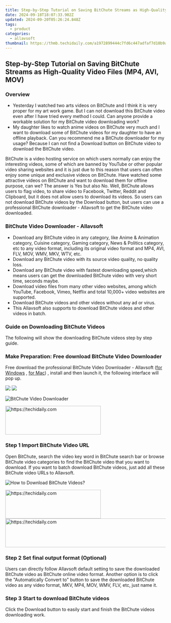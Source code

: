 ```yaml
---
title: Step-by-Step Tutorial on Saving BitChute Streams as High-Quality Video Files (MP4, AVI, MOV)
date: 2024-09-18T18:07:33.902Z
updated: 2024-09-20T05:26:24.848Z
tags:
  - product
categories:
  - allavsoft
thumbnail: https://thmb.techidaily.com/a1972899444c7fd6c447adfaf7d10b9ab8c7ebd024be2fc74b2760fa4d84aacb.jpg
---
```


## Step-by-Step Tutorial on Saving BitChute Streams as High-Quality Video Files (MP4, AVI, MOV)

### Overview

* Yesterday I watched two arts videos on BitChute and I think it is very proper for my art work game. But I can not download this BitChute video even after I have tried every method I could. Can anyone provide a workable solution for my BitChute video downloading work?
* My daughter likes to watch anime videos on BitChute very much and I want to download some of BitChute videos for my daughter to have an offline playback. Can you recommend me a BitChute downloader for my usage? Because I can not find a Download button on BitChute video to download the BitChute video.

BitChute is a video hosting service on which users normally can enjoy the interesting videos, some of which are banned by YouTube or other popular video sharing websites and it is just due to this reason that users can often enjoy some unique and exclusive videos on BitChute. Have watched some attractive videos on BitChute and want to download them for offline purpose, can we? The answer is Yes but also No. Well, BitChute allows users to flag video, to share video to Facebook, Twitter, Reddit and Clipboard, but it does not allow users to download its videos. So users can not download BitChute videos by the Download button, but users can use a professional BitChute downloader - Allavsoft to get the BitChute video downloaded.

### BitChute Video Downloader - Allavsoft

* Download any BitChute video in any category, like Anime & Animation category, Cuisine category, Gaming category, News & Politics category, etc to any video format, including its original video format and MP4, AVI, FLV, MOV, WMV, MKV, WTV, etc.
* Download any BitChute video with its source video quality, no quality loss.
* Download any BitChute video with fastest downloading speed,which means users can get the downloaded BitChute video with very short time, seconds maybe.
* Download video files from many other video websites, among which YouTube, Facebook, Vimeo, Netflix and total 10,000+ video websites are supported.
* Download BitChute videos and other videos without any ad or virus.
* This Allavsoft also supports to download BitChute videos and other videos in batch.

### Guide on Downloading BitChute Videos

The following will show the downloading BitChute videos step by step guide.

### Make Preparation: Free download BitChute Video Downloader

Free download the professional BitChute Video Downloader - Allavsoft ([for Windows](https://tools.techidaily.com/allavsoft/products/) , [for Mac](https://tools.techidaily.com/allavsoft/products/)) , install and then launch it, the following interface will pop up.

[![](https://www.allavsoft.com/how-to/../images/how-to/free-download-win.jpg)](https://tools.techidaily.com/allavsoft/products/) [![](https://www.allavsoft.com/how-to/../images/how-to/free-download-mac.jpg)](https://tools.techidaily.com/allavsoft/products/)

![BitChute Video Downloader](https://www.allavsoft.com/how-to/../images/allavsoft/screen-shot-600.jpg)

<!-- affiliate ads begin -->
<a href="https://malaysia-healthcare-travel-council.pxf.io/c/5597632/1557746/17382" target="_top" id="1557746">
  <img src="//a.impactradius-go.com/display-ad/17382-1557746" border="0" alt="https://techidaily.com" width="300" height="90"/>
</a>
<img height="0" width="0" src="https://malaysia-healthcare-travel-council.pxf.io/i/5597632/1557746/17382" style="position:absolute;visibility:hidden;" border="0" />
<!-- affiliate ads end -->

### Step 1 Import BitChute Video URL

Open BitChute, search the video key word in BitChute search bar or browse BitChute video categories to find the BitChute video that you want to download. If you want to batch download BitChute videos, just add all these BitChute video URLs to Allavsoft.

![How to Download BitChute Videos?](https://www.allavsoft.com/how-to/../images/how-to/download-rtmp-video/download-rtmp-video.jpg)

<!-- affiliate ads begin -->
<a href="https://aligracehair.sjv.io/c/5597632/2135399/19272" target="_top" id="2135399">
  <img src="//a.impactradius-go.com/display-ad/19272-2135399" border="0" alt="https://techidaily.com" width="300" height="90"/>
</a>
<img height="0" width="0" src="https://aligracehair.sjv.io/i/5597632/2135399/19272" style="position:absolute;visibility:hidden;" border="0" />
<!-- affiliate ads end -->

<!-- affiliate ads begin -->
<a href="https://unicoeye.pxf.io/c/5597632/2134223/18498" target="_top" id="2134223">
  <img src="//a.impactradius-go.com/display-ad/18498-2134223" border="0" alt="https://techidaily.com" width="728" height="90"/>
</a>
<img height="0" width="0" src="https://unicoeye.pxf.io/i/5597632/2134223/18498" style="position:absolute;visibility:hidden;" border="0" />
<!-- affiliate ads end -->

### Step 2 Set final output format (Optional)

Users can directly follow Allavsoft default setting to save the downloaded BitChute video as BitChute online video format. Another option is to click the "Automatically Convert to" button to save the downloaded BitChute video as any video format, MKV, MP4, MOV, WMV, FLV, etc, just name it.

### Step 3 Start to download BitChute videos

Click the Download button to easily start and finish the BitChute videos downloading work.

<ins class="adsbygoogle"
     style="display:block"
     data-ad-format="autorelaxed"
     data-ad-client="ca-pub-7571918770474297"
     data-ad-slot="1223367746"></ins>

<ins class="adsbygoogle"
     style="display:block"
     data-ad-client="ca-pub-7571918770474297"
     data-ad-slot="8358498916"
     data-ad-format="auto"
     data-full-width-responsive="true"></ins>

